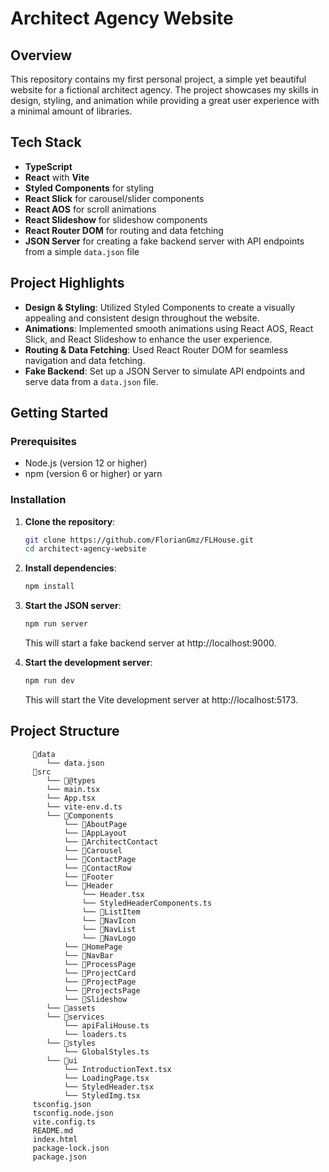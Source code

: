 # Architect Agency Website

## Overview

This repository contains my first personal project, a simple yet beautiful website for a fictional architect agency. The project showcases my skills in design, styling, and animation while providing a great user experience with a minimal amount of libraries.

## Tech Stack

- **TypeScript**
- **React** with **Vite**
- **Styled Components** for styling
- **React Slick** for carousel/slider components
- **React AOS** for scroll animations
- **React Slideshow** for slideshow components
- **React Router DOM** for routing and data fetching
- **JSON Server** for creating a fake backend server with API endpoints from a simple `data.json` file

## Project Highlights

- **Design & Styling**: Utilized Styled Components to create a visually appealing and consistent design throughout the website.
- **Animations**: Implemented smooth animations using React AOS, React Slick, and React Slideshow to enhance the user experience.
- **Routing & Data Fetching**: Used React Router DOM for seamless navigation and data fetching.
- **Fake Backend**: Set up a JSON Server to simulate API endpoints and serve data from a `data.json` file.

## Getting Started

### Prerequisites

- Node.js (version 12 or higher)
- npm (version 6 or higher) or yarn

### Installation

1. **Clone the repository**:
   ```sh
   git clone https://github.com/FlorianGmz/FLHouse.git
   cd architect-agency-website
   ```
2. **Install dependencies**:
   ```sh
   npm install
   ```
3. **Start the JSON server**:

   ```sh
   npm run server
   ```

   This will start a fake backend server at http://localhost:9000.

4. **Start the development server**:
   ```sh
   npm run dev
   ```
   This will start the Vite development server at http://localhost:5173.

## Project Structure

```
     📁data
        └── data.json
     📁src
        └── 📁@types
        └── main.tsx
        └── App.tsx
        └── vite-env.d.ts
        └── 📁Components
            └── 📁AboutPage
            └── 📁AppLayout
            └── 📁ArchitectContact
            └── 📁Carousel
            └── 📁ContactPage
            └── 📁ContactRow
            └── 📁Footer
            └── 📁Header
                └── Header.tsx
                └── StyledHeaderComponents.ts
                └── 📁ListItem
                └── 📁NavIcon
                └── 📁NavList
                └── 📁NavLogo
            └── 📁HomePage
            └── 📁NavBar
            └── 📁ProcessPage
            └── 📁ProjectCard
            └── 📁ProjectPage
            └── 📁ProjectsPage
            └── 📁Slideshow
        └── 📁assets
        └── 📁services
            └── apiFaliHouse.ts
            └── loaders.ts
        └── 📁styles
            └── GlobalStyles.ts
        └── 📁ui
            └── IntroductionText.tsx
            └── LoadingPage.tsx
            └── StyledHeader.tsx
            └── StyledImg.tsx
     tsconfig.json
     tsconfig.node.json
     vite.config.ts
     README.md
     index.html
     package-lock.json
     package.json
```
